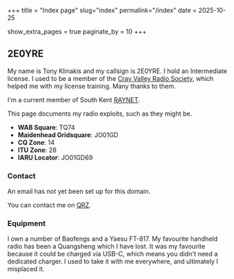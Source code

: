 +++
title = "Index page"
slug="index"
permalink="/index"
date = 2025-10-25

show_extra_pages = true
paginate_by = 10
+++

## 2E0YRE

My name is Tony Klinakis and my callsign is 2E0YRE. I hold an Intermediate license.
I used to be a member of the [Cray Valley Radio Society][cvrs], which helped me with my
license training. Many thanks to them.

I'm a current member of South Kent [RAYNET][raynet].

This page documents my radio exploits, such as they might be.


* **WAB Square**: TQ74
* **Maidenhead Gridsquare**: JO01GD
* **CQ Zone**: 14
* **ITU Zone**: 28
* **IARU Locator**: JO01GD69

### Contact
An email has not yet been set up for this domain.

You can contact me on [QRZ][qrz].

### Equipment

I own a number of Baofengs and a Yaesu FT-817. My favourite handheld radio has been
a Quangsheng which I have lost. It was my favourite because it could be charged via
USB-C, which means you didn't need a dedicated charger. I used to take it with me
everywhere, and ultimately I misplaced it.

[qrz]: https://qrz.com/db/2e0yre
[cvrs]: https://cvrs.uk/
[raynet]: https://www.raynet-uk.net/
